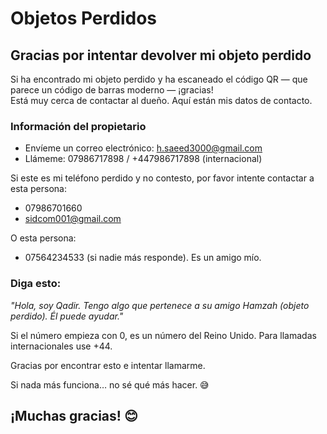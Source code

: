 # Objetos Perdidos  
## Gracias por intentar devolver mi objeto perdido  

Si ha encontrado mi objeto perdido y ha escaneado el código QR — que parece un código de barras moderno — ¡gracias!  
Está muy cerca de contactar al dueño. Aquí están mis datos de contacto.

### Información del propietario  
- Envíeme un correo electrónico: h.saeed3000@gmail.com  
- Llámeme: 07986717898 / +447986717898 (internacional)

Si este es mi teléfono perdido y no contesto, por favor intente contactar a esta persona:  
- 07986701660  
- sidcom001@gmail.com

O esta persona:  
- 07564234533 (si nadie más responde). Es un amigo mío.

### Diga esto:  
*"Hola, soy Qadir. Tengo algo que pertenece a su amigo Hamzah (objeto perdido). Él puede ayudar."*

Si el número empieza con 0, es un número del Reino Unido. Para llamadas internacionales use +44.

Gracias por encontrar esto e intentar llamarme.  

Si nada más funciona… no sé qué más hacer. 😅

## ¡Muchas gracias! 😊
